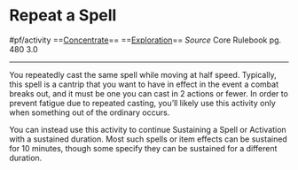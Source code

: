 # Repeat a Spell
#pf/activity 
==[Concentrate](../Traits/Concentrate.md)== ==[Exploration](../Traits/Exploration.md)==
*Source* Core Rulebook pg. 480 3.0

---

You repeatedly cast the same spell while moving at half speed. Typically, this spell is a cantrip that you want to have in effect in the event a combat breaks out, and it must be one you can cast in 2 actions or fewer. In order to prevent fatigue due to repeated casting, you’ll likely use this activity only when something out of the ordinary occurs.

You can instead use this activity to continue Sustaining a Spell or Activation with a sustained duration. Most such spells or item effects can be sustained for 10 minutes, though some specify they can be sustained for a different duration.